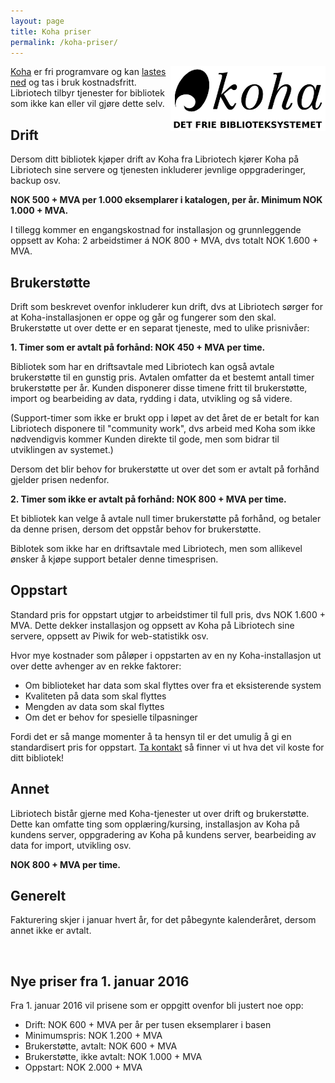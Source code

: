 ```yaml
---
layout: page
title: Koha priser
permalink: /koha-priser/
---
```


<div style="clear: right; float: right;"><a href="/koha"><img src="/images/logo-koha-web.png" height="104" width="248" alt="Koha logo" title="Koha logo"/></a></div>

<p><a href="http://koha-community.org/">Koha</a> er fri programvare og kan <a href="http://koha-community.org/download-koha/">lastes ned</a> og tas i bruk kostnadsfritt. Libriotech tilbyr tjenester for bibliotek som ikke kan eller vil gjøre dette selv.</p>

<h2>Drift</h2>

<p>Dersom ditt bibliotek kjøper drift av Koha fra Libriotech kjører Koha på Libriotech sine servere og tjenesten inkluderer jevnlige oppgraderinger, backup osv.</p>

<p style="font-weight: bold;">NOK 500 + MVA per 1.000 eksemplarer i katalogen, per år. Minimum NOK 1.000 + MVA.</p>

<p>I tillegg kommer en engangskostnad for installasjon og grunnleggende oppsett av Koha: 2 arbeidstimer á NOK 800 + MVA, dvs totalt NOK 1.600 + MVA.</p>

<h2>Brukerstøtte</h2>

<p>Drift som beskrevet ovenfor inkluderer kun drift, dvs at Libriotech sørger for at Koha-installasjonen er oppe og går og fungerer som den skal. Brukerstøtte ut over dette er en separat tjeneste, med to ulike prisnivåer:</p>

<p style="font-weight: bold;">1. Timer som er avtalt på forhånd: NOK 450 + MVA per time.</p>

<p>Bibliotek som har en driftsavtale med Libriotech kan også avtale brukerstøtte til en gunstig pris. Avtalen omfatter da et bestemt antall timer brukerstøtte per år. Kunden disponerer disse timene fritt til brukerstøtte, import og bearbeiding av data, rydding i data, utvikling og så videre.</p>

<p>(Support-timer som ikke er brukt opp i løpet av det året de er betalt for kan Libriotech disponere til "community work", dvs arbeid med Koha som ikke nødvendigvis kommer Kunden direkte til gode, men som bidrar til utviklingen av systemet.)</p>

<p>Dersom det blir behov for brukerstøtte ut over det som er avtalt på forhånd gjelder prisen nedenfor.</p>

<p style="font-weight: bold;">2. Timer som ikke er avtalt på forhånd: NOK 800 + MVA per time.</p>

<p>Et bibliotek kan velge å avtale null timer brukerstøtte på forhånd, og betaler da denne prisen, dersom det oppstår behov for brukerstøtte.</p>

<p>Biblotek som ikke har en driftsavtale med Libriotech, men som allikevel ønsker å kjøpe support betaler denne timesprisen.</p>

<h2>Oppstart</h2>

<p>Standard pris for oppstart utgjør to arbeidstimer til full pris, dvs NOK 1.600 + MVA. Dette dekker installasjon og oppsett av Koha på Libriotech sine servere, oppsett av Piwik for web-statistikk osv.</p>

<p>Hvor mye kostnader som påløper i oppstarten av en ny Koha-installasjon ut over dette avhenger av en rekke faktorer:</p>

<ul>
<li>Om biblioteket har data som skal flyttes over fra et eksisterende system</li>
<li>Kvaliteten på data som skal flyttes</li>
<li>Mengden av data som skal flyttes</li>
<li>Om det er behov for spesielle tilpasninger</li>
</ul>

<p>Fordi det er så mange momenter å ta hensyn til er det umulig å gi en standardisert pris for oppstart. <a href="/om">Ta kontakt</a> så finner vi ut hva det vil koste for ditt bibliotek!</p>

<h2>Annet</h2>

<p>Libriotech bistår gjerne med Koha-tjenester ut over drift og brukerstøtte. Dette kan omfatte ting som opplæring/kursing, installasjon av Koha på kundens server, oppgradering av Koha på kundens server, bearbeiding av data for import, utvikling osv.</p>

<p style="font-weight: bold;">NOK 800 + MVA per time.</p>

<h2>Generelt</h2>

<p>Fakturering skjer i januar hvert år, for det påbegynte kalenderåret, dersom annet ikke er avtalt.</p>

<br />

<h2 name="nye" id="name">Nye priser fra 1. januar 2016</h2>

<p>Fra 1. januar 2016 vil prisene som er oppgitt ovenfor bli justert noe opp:</p>

<ul>
<li>Drift: NOK 600 + MVA per år per tusen eksemplarer i basen</li>
<li>Minimumspris: NOK 1.200 + MVA</li>
<li>Brukerstøtte, avtalt: NOK 600 + MVA</li>
<li>Brukerstøtte, ikke avtalt: NOK 1.000 + MVA</li>
<li>Oppstart: NOK 2.000 + MVA</li>
</ul>
